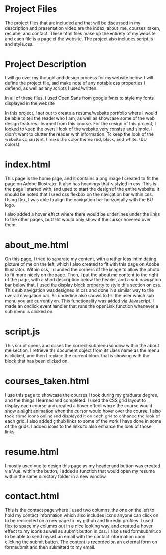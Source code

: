 # Project Files 
The project files that are included and that will be discussed in my description and presentation video are the index, about_me, courses_taken, resume, and contact. These html files make up the entirety of my website and each file is a page of the website. 
The project also includes script.js and style.css. 

# Project Description 
I will go over my thought and design process for my website below. I will define the project file, and make note of any notable css properties I defiend, as well as any scripts I used/written. 

In all of these files, I used Open Sans from google fonts to style my fonts displayed in the website. 

In this project, I set out to create a resume/website portfolio where I would be able to tell the reader who I am, as well as showcase some of the web design features I learned from this course. 
For the design of this project, I looked to keep the overall look of the website very consise and simple. I didn't want to clutter the reader with information. To keep the look of the website consistent, I make the color theme red, black, and white. (BU colors)
# index.html
This page is the home page, and it contains a png image I created to fit the page on Adobe Illustrator. It also has headings that is styled in css. This is the page I started with, and used to start the design of the entire website. It should be noted that I used css flexbox on the navigation bar within css. Using flex, I was able to align the navigation bar horizontally with the BU logo. 

I also added a hover effect where there would be underlines under the links to the other pages, but taht would only show if the cursor hovered over them. 

# about_me.html 
On this page, I tried to separate my content, with a rather less intimidating picture of me on the left, which I also created to fit with this page on Adobe Illustrator. Within css, I rounded the corners of the image to allow the photo to fit more nicely on the page. Then, I put the about me content to the right of the page, with a short description below the header, and a sub navigation bar below that. I used the display block property to style this section on css. This sub navigation was designed in css and done in a similar way to the overall navigation bar. An underline also shows to tell the user which sub menu you are currently on. This functionality was added via Javascript. 
I made an onclick event handler that runs the openLink function whenever a sub menu is clicked on. 

# script.js
This script opens and closes the correct submenu window within the about me section. I retrieve the document object from its class name as the menu is clicked, and then I replace the current block that is showing with the block that has been clicked on. 

# courses_taken.html 
I use this page to showcase the courses I took during my graduate degree, and the things I learned and completed. I used the CSS grid layout to display each course and created a hover effect where the course would show a slight animation when the cursor would hover over the course. I also took some icons online and displayed it on each grid to enhance the look of each grid. I also added github links to some of the work I have done in some of the grids. I added icons to the links to also enhance the look of those links. 

# resume.html 
I mostly used vue to design this page as my header and button was created via Vue. within the button, I added a function that would open my resume within the same directory folder in a new window. 

# contact.html
This is the contact page where I used two columns, the one on the left to hold my contact information which also includes icons anyone can click on to be redirected on a new page to my github and linkedin profiles. I used flex to space my columns out in a nice looking way, and created a hover effect to my icons as well as submit button in css. I also used formsubmit.co to be able to send myself an email with the contact information upon clicking the submit button. The content is recorded on an external form on formsubmit and then submitted to my email.

